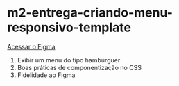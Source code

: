 # m2-entrega-criando-menu-responsivo-template

[Acessar o Figma](https://www.figma.com/file/O0ngrZUqIfKzlL8igaNsvc/%F0%9F%92%AA--Atividade---Criando-Menu-Responsivo?node-id=0%3A1&t=hgCnwahkUUga5BsZ-0)

1. Exibir um menu do tipo hambúrguer
2. Boas práticas de componentização no CSS
3. Fidelidade ao Figma
